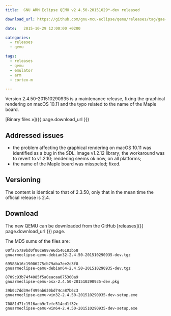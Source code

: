 ```yaml
---
title:  GNU ARM Eclipse QEMU v2.4.50-20151029*-dev released

download_url: https://github.com/gnu-mcu-eclipse/qemu/releases/tag/gae-2.4.50-20151029

date:   2015-10-29 12:00:00 +0200

categories:
  - releases
  - qemu

tags:
  - releases
  - qemu
  - emulator
  - arm
  - cortex-m

---
```


Version 2.4.50-201510290935 is a maintenance release, fixing the graphical rendering on macOS 10.11 and the typo related to the name of the Maple board.

[Binary files »]({{ page.download_url }})

## Addressed issues

* the problem affecting the graphical rendering on macOS 10.11 was identified as a bug in the SDL_Image v1.2.12 library; the workaround was to revert to v1.2.10; rendering seems ok now, on all platforms;
* the name of the Maple board was misspeled; fixed.

## Versioning

The content is identical to that of 2.3.50, only that in the mean time the official release is 2.4.

## Download

The new QEMU can be downloaded from the GitHub [releases]({{ page.download_url }}) page.

The MD5 sums of the files are:

```console
00fa757a9bd0f80ce897e6d546183b58  
gnuarmeclipse-qemu-debian32-2.4.50-201510290935-dev.tgz

69588b16c19006275cb79aba7ee2c3f8  
gnuarmeclipse-qemu-debian64-2.4.50-201510290935-dev.tgz

8709c93b74f4085f5a0eacaa075300a9
gnuarmeclipse-qemu-osx-2.4.50-201510290935-dev.pkg

39b0c7dd39ef499ab630bd74ca87b6c3  
gnuarmeclipse-qemu-win32-2.4.50-201510290935-dev-setup.exe

70881d71c1516aeb9c7efc514cd1f32c  
gnuarmeclipse-qemu-win64-2.4.50-201510290935-dev-setup.exe

```
